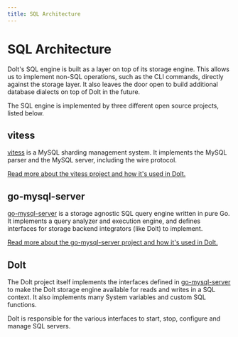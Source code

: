 ```yaml
---
title: SQL Architecture
---
```


# SQL Architecture

Dolt's SQL engine is built as a layer on top of its storage
engine. This allows us to implement non-SQL operations, such as the
CLI commands, directly against the storage layer. It also leaves the
door open to build additional database dialects on top of Dolt in the
future.

The SQL engine is implemented by three different open source projects,
listed below.

## vitess

[vitess](https://github.com/dolthub/vitess) is a MySQL sharding
management system. It implements the MySQL parser and the MySQL
server, including the wire protocol.

[Read more about the vitess project and how it's used in
Dolt.](sql/vitess.md)

## go-mysql-server

[go-mysql-server](https://github.com/dolthub/go-mysql-server) is a
storage agnostic SQL query engine written in pure Go. It implements a
query analyzer and execution engine, and defines interfaces for
storage backend integrators (like Dolt) to implement.

[Read more about the go-mysql-server project and how it's used in
Dolt.](sql/go-mysql-server.md)

## Dolt

The Dolt project itself implements the interfaces defined in
[go-mysql-server](https://github.com/dolthub/go-mysql-server) to make
the Dolt storage engine available for reads and writes in a SQL
context. It also implements many System variables and custom SQL
functions.

Dolt is responsible for the various interfaces to start, stop,
configure and manage SQL servers.
